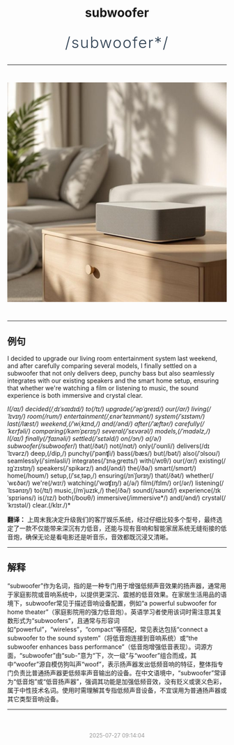 <div align="center">

# subwoofer

<div style="margin: 30px 0;">
<h1 style="font-size: 2.5em; font-weight: 300; letter-spacing: 2px; margin: 0; color: #2c3e50;">
/subwoofer*/
</h1>
</div>

</div>

---

<div align="center" style="margin: 40px 0;">

![subwoofer](images/subwoofer.png)

</div>

---

## 例句

I decided to upgrade our living room entertainment system last weekend, and after carefully comparing several models, I finally settled on a subwoofer that not only delivers deep, punchy bass but also seamlessly integrates with our existing speakers and the smart home setup, ensuring that whether we're watching a film or listening to music, the sound experience is both immersive and crystal clear.

*I(/aɪ/) decided(/ˌdɪˈsaɪdɪd/) to(/tɪ/) upgrade(/ˈəpˈgreɪd/) our(/ɑr/) living(/ˈlɪvɪŋ/) room(/rum/) entertainment(/ˌɛnərˈteɪnmənt/) system(/ˈsɪstəm/) last(/læst/) weekend,(/ˈwiˌkɪnd,/) and(/ənd/) after(/ˈæftər/) carefully(/ˈkɛrfəli/) comparing(/kəmˈpɛrɪŋ/) several(/ˈsɛvərəl/) models,(/ˈmɑdəlz,/) I(/aɪ/) finally(/ˈfaɪnəli/) settled(/ˈsɛtəld/) on(/ɔn/) a(/ə/) subwoofer(/subwoofer*/) that(/ðət/) not(/nɑt/) only(/ˈoʊnli/) delivers(/dɪˈlɪvərz/) deep,(/dip,/) punchy(/ˈpənʧi/) bass(/bæs/) but(/bət/) also(/ˈɔlsoʊ/) seamlessly(/ˈsimləsli/) integrates(/ˈɪnəˌgreɪts/) with(/wɪθ/) our(/ɑr/) existing(/ɪgˈzɪstɪŋ/) speakers(/ˈspikərz/) and(/ənd/) the(/ðə/) smart(/smɑrt/) home(/hoʊm/) setup,(/ˈsɛˌtəp,/) ensuring(/ɪnˈʃʊrɪŋ/) that(/ðət/) whether(/ˈwɛðər/) we're(/wɪr/) watching(/ˈwɑʧɪŋ/) a(/ə/) film(/fɪlm/) or(/ər/) listening(/ˈlɪsənɪŋ/) to(/tɪ/) music,(/mˈjuzɪk,/) the(/ðə/) sound(/saʊnd/) experience(/ɪkˈspɪriəns/) is(/ɪz/) both(/boʊθ/) immersive(/immersive*/) and(/ənd/) crystal(/ˈkrɪstəl/) clear.(/klɪr./)*

**翻译：** 上周末我决定升级我们的客厅娱乐系统，经过仔细比较多个型号，最终选定了一款不仅能带来深沉有力低音，还能与现有音响和智能家居系统无缝衔接的低音炮，确保无论是看电影还是听音乐，音效都既沉浸又清晰。

---

## 解释

“subwoofer”作为名词，指的是一种专门用于增强低频声音效果的扬声器，通常用于家庭影院或音响系统中，以提供更深沉、震撼的低音效果。在家居生活用品的语境下，subwoofer常见于描述音响设备配置，例如“a powerful subwoofer for home theater”（家庭影院用的强力低音炮）。英语学习者使用该词时需注意其复数形式为“subwoofers”，且通常与形容词如“powerful”，“wireless”，“compact”等搭配，常见表达包括“connect a subwoofer to the sound system”（将低音炮连接到音响系统）或“the subwoofer enhances bass performance”（低音炮增强低音表现）。词源方面，“subwoofer”由“sub-”意为“下，次一级”与“woofer”组合而成，其中“woofer”源自模仿狗叫声“woof”，表示扬声器发出低频音响的特征，整体指专门负责比普通扬声器更低频率声音输出的设备。在中文语境中，“subwoofer”常译为“低音炮”或“低音扬声器”，强调其功能是加强低频音效，没有贬义或褒义色彩，属于中性技术名词。使用时需理解其专指低频声音设备，不宜误用为普通扬声器或其它类型音响设备。


---

<div align="center" style="margin-top: 50px;">
<small style="color: #999; font-size: 0.9em;">2025-07-27 09:14:04</small>
</div>
